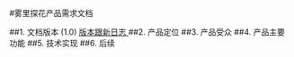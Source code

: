 #雾里探花产品需求文档


##1. 文档版本 (1.0)
 [ 版本跟新日志 ](UpdateVersionLog.md)
##2. 产品定位
##3. 产品受众
##4. 产品主要功能
##5. 技术实现
##6. 后续





